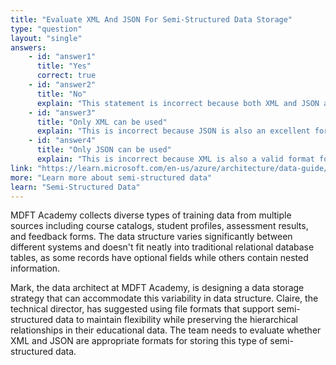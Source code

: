 ```yaml
---
title: "Evaluate XML And JSON For Semi-Structured Data Storage"
type: "question"
layout: "single"
answers:
    - id: "answer1"
      title: "Yes"
      correct: true
    - id: "answer2"
      title: "No"
      explain: "This statement is incorrect because both XML and JSON are indeed suitable file formats for storing semi-structured data, providing the flexibility needed to handle varying data structures."
    - id: "answer3"
      title: "Only XML can be used"
      explain: "This is incorrect because JSON is also an excellent format for semi-structured data storage and is often preferred for its simplicity and lightweight nature compared to XML."
    - id: "answer4"
      title: "Only JSON can be used"
      explain: "This is incorrect because XML is also a valid format for semi-structured data storage, offering features like namespaces, attributes, and schema validation that can be valuable in certain scenarios."
link: "https://learn.microsoft.com/en-us/azure/architecture/data-guide/big-data/non-relational-data"
more: "Learn more about semi-structured data"
learn: "Semi-Structured Data"
---
```


MDFT Academy collects diverse types of training data from multiple sources including course catalogs, student profiles, assessment results, and feedback forms. The data structure varies significantly between different systems and doesn't fit neatly into traditional relational database tables, as some records have optional fields while others contain nested information.

Mark, the data architect at MDFT Academy, is designing a data storage strategy that can accommodate this variability in data structure. Claire, the technical director, has suggested using file formats that support semi-structured data to maintain flexibility while preserving the hierarchical relationships in their educational data. The team needs to evaluate whether XML and JSON are appropriate formats for storing this type of semi-structured data.
